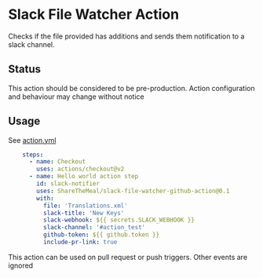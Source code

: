 # Slack File Watcher Action

Checks if the file provided has additions and sends them notification to a slack channel.

## Status

This action should be considered to be pre-production. Action configuration and behaviour may change without notice

## Usage

See [action.yml](action.yml)
```yaml
    steps:
      - name: Checkout
        uses: actions/checkout@v2
      - name: Hello world action step
        id: slack-notifier
        uses: ShareTheMeal/slack-file-watcher-github-action@0.1
        with:
          file: 'Translations.xml'
          slack-title: 'New Keys'
          slack-webhook: ${{ secrets.SLACK_WEBHOOK }}
          slack-channel: '#action_test'
          github-token: ${{ github.token }}
          include-pr-link: true
```

This action can be used on pull request or push triggers. Other events are ignored 